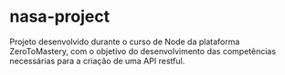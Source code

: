 # nasa-project
Projeto desenvolvido durante o curso de Node da plataforma ZeroToMastery, com o objetivo do desenvolvimento das competências necessárias para a criação de uma API restful. 
